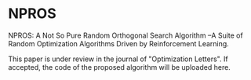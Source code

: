 # NPROS
NPROS: A Not So Pure Random Orthogonal Search Algorithm –A Suite of Random Optimization Algorithms Driven by Reinforcement Learning.

This paper is under review in the journal of "Optimization Letters". 
If accepted, the code of the proposed algorithm will be uploaded here.
